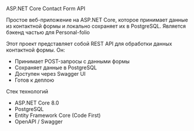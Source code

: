 ASP.NET Core Contact Form API

Простое веб-приложение на ASP.NET Core, которое принимает данные из контактной формы и локально сохраняет их в PostgreSQL. 
Является бэкенд частью для Personal-folio


Этот проект представляет собой REST API для обработки данных контактной формы. Он:
- Принимает POST-запросы с данными формы
- Сохраняет данные в PostgreSQL
- Доступен через Swagger UI
- Готов к деплою 


Стек технологий

- ASP.NET Core 8.0
- PostgreSQL
- Entity Framework Core (Code First)
- OpenAPI / Swagger
